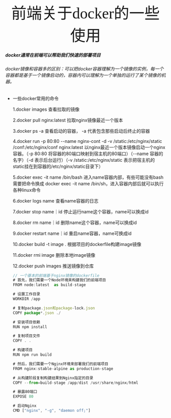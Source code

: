 <center><font face="黑体" size=24 >前端关于docker的一些使用</font></center>


##### docker通常在前端可以帮助我们快速的部署项目
###### docker镜像和容器多的区别：可以把docker容器理解为一个镜像的实例，每一个容器都是基于一个镜像启动的，容器内可以理解为一个单独的运行了某个镜像的机器。

* 一些docker常用的命令
  
  1.docker images  查看拉取的镜像
  
  2.docker pull nginx:latest  拉取nginx镜像最近一个版本
  
  3.docker ps -a  查看启动的容器， -a 代表包含那些启动后终止的容器
  
  4.docker run -p 80:80 --name nginx-cont -d -v /static:/etc/nginx/static /conf:/etc/nginx/conf nginx:latest  以nginx最近一个版本镜像启动一个nginx容器。（-p 80:80 将容器的80端口映射到宿主机的80端口）（--name 容器的名字）（-d 表示后台运行）（-v /static:/etc/nginx/static 表示把宿主机的static挂在到容器的/etc/nginx/static目录下）

  5.docker exec -it name /bin/bash  进入name容器内部，有些可能没有bash需要把命令换成 docker exec -it name /bin/sh，进入容器内部后就可以执行各种linux命令

  6.docker logs name  查看name容器的日志

  7.docker stop name｜id  停止运行name这个容器，name可以换成id

  8.docker rm name｜id  删除name这个容器，name可以换成id

  9.docker restart name｜id  重启name容器，name可换成id

  10.docker build -t image .  根据项目的dockerfile构建image镜像

  11.docker rmi image  删除本地image镜像

  12.docker push images  推送镜像到仓库



  ```javascript
  // 一个基本的前端基于nginx镜像的dockerfile
  # 首先，我们需要一个Node环境来构建我们的前端项目
  FROM node:latest  as build-stage

  # 设置工作目录
  WORKDIR /app
  
  # 复制package.json和package-lock.json
  COPY package*.json ./
  
  # 安装项目依赖
  RUN npm install
  
  # 复制项目文件
  COPY . .
  
  # 构建项目
  RUN npm run build
  
  # 然后，我们需要一个Nginx环境来部署我们的前端项目
  FROM nginx:stable-alpine as production-stage
  
  # 从构建阶段复制构建结果到Nginx指定的目录
  COPY --from=build-stage /app/dist /usr/share/nginx/html
  
  # 暴露80端口
  EXPOSE 80
  
  # 启动Nginx
  CMD ["nginx", "-g", "daemon off;"]
  ```
  
